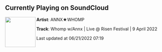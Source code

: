 ## Currently Playing on SoundCloud

[<img align="left" width="100" src="https://i1.sndcdn.com/artworks-Da5M732T7XcvVSvi-bQhz6w-t500x500.jpg">](https://soundcloud.com/anna-rose-wirth/risen-recording)

**Artist**: ANNX★WHOMP 

**Track**: Whomp w/Annx | Live @ Risen Festival | 9 April 2022

Last updated at 06/21/2022 07:19

